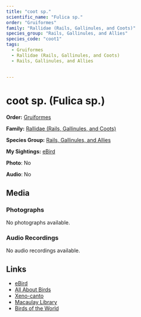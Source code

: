 ```yaml
---
title: "coot sp."
scientific_name: "Fulica sp."
order: "Gruiformes"
family: "Rallidae (Rails, Gallinules, and Coots)"
species_group: "Rails, Gallinules, and Allies"
species_code: "coot1"
tags: 
  - Gruiformes
  - Rallidae (Rails, Gallinules, and Coots)
  - Rails, Gallinules, and Allies
  
  
---
```


# coot sp. (Fulica sp.)

**Order:** [Gruiformes](/tags/gruiformes)

**Family:** [Rallidae (Rails, Gallinules, and Coots)](/tags/rallidae-rails-gallinules-and-coots)

**Species Group:** [Rails, Gallinules, and Allies](/tags/rails-gallinules-and-allies)

**My Sightings:** [eBird](https://ebird.org/lifelist?r=world&time=life&spp=coot1)

**Photo**: No 

**Audio**: No

## Media
### Photographs
No photographs available.

### Audio Recordings
No audio recordings available.

## Links
* [eBird](https://ebird.org/species/coot1) 
* [All About Birds](https://www.allaboutbirds.org/guide/coot1) 
* [Xeno-canto](https://www.xeno-canto.org/species/fulica-sp.) 
* [Macaulay Library](https://search.macaulaylibrary.org/catalog?taxonCode=coot1&sort=rating_rank_desc)
* [Birds of the World](https://birdsoftheworld.org/bow/species/coot1)
